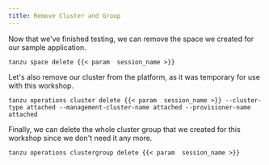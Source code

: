 ```yaml
---
title: Remove Cluster and Group
---
```


Now that we've finished testing, we can remove the space we created for our sample application.

```execute
tanzu space delete {{< param  session_name >}}
```

Let's also remove our cluster from the platform, as it was temporary for use with this workshop.
```execute
tanzu operations cluster delete {{< param  session_name >}} --cluster-type attached --management-cluster-name attached --provisioner-name attached
```

Finally, we can delete the whole cluster group that we created for this workshop since we don't need it any more.
```execute
tanzu operations clustergroup delete {{< param  session_name >}}
```

